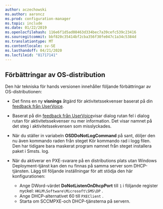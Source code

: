 ```yaml
---
author: aczechowski
ms.author: aaroncz
ms.prod: configuration-manager
ms.topic: include
ms.date: 01/22/2019
ms.openlocfilehash: 116e6f1d5ad08463d334bec7a39cefc539c23416
ms.sourcegitcommit: bbf820c35414bf2cba356f30fe047c1a34c5384d
ms.translationtype: MT
ms.contentlocale: sv-SE
ms.lasthandoff: 04/21/2020
ms.locfileid: "81717141"
---
```

## <a name="improvements-to-os-deployment"></a><a name="bkmk_osd"></a>Förbättringar av OS-distribution
<!--3633146,3641475,3654172,3734270-->

Den här tekniska för hands versionen innehåller följande förbättringar av OS-distributionen:

- Det finns en ny **visnings** åtgärd för aktivitetssekvenser baserat på din [feedback från UserVoice](https://configurationmanager.uservoice.com/forums/300492-ideas/suggestions/20361052-task-sequence-view-only-option). <!--3633146-->  

- Baserat på din [feedback från UserVoice](https://configurationmanager.uservoice.com/forums/300492-ideas/suggestions/13880781-task-sequence-error-dialog-box-needs-to-show-step)visar dialog rutan fel i dialog rutan för aktivitetssekvenser nu mer information. Det visar namnet på det steg i aktivitetssekvensen som misslyckades. <!--3641475-->  

- När du ställer in variabeln **OSDDoNotLogCommand** på sant, döljer den nu även kommando raden från steget Kör kommando rad i logg filen. Den har tidigare bara maskerat program namnet från steget installera paket i Smsts. log.<!--3654172-->  

- När du aktiverar en PXE-svarare på en distributions plats utan Windows Deployment-tjänst kan den nu finnas på samma server som DHCP-tjänsten. Lägg till följande inställningar för att stödja den här konfigurationen:<!--3734270-->  
    - Ange DWord-värdet **DoNotListenOnDhcpPort** till `1` i följande register nyckel: `HKLM\Software\Microsoft\SMS\DP` . 
    - Ange DHCP-alternativet 60 till `PXEClient` .  
    - Starta om SCCMPXE-och DHCP-tjänsterna på servern.  

